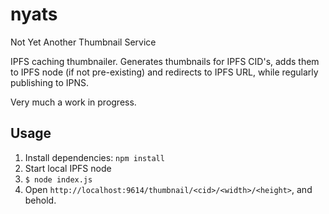 # nyats
Not Yet Another Thumbnail Service

IPFS caching thumbnailer. Generates thumbnails for IPFS CID's, adds them to IPFS node (if not pre-existing) and redirects to IPFS URL, while regularly publishing to IPNS.

Very much a work in progress.

## Usage
1. Install dependencies: `npm install`
2. Start local IPFS node
3. `$ node index.js`
4. Open `http://localhost:9614/thumbnail/<cid>/<width>/<height>`, and behold.
